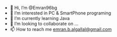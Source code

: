 - 👋 Hi, I’m @Emran96bg
- 👀 I’m interested in PC & SmartPhone programing
- 🌱 I’m currently learning Java
- 💞️ I’m looking to collaborate on ...
- 📫 How to reach me emran.b.algallal@gmail.com

<!---
Emran96bg/Emran96bg is a ✨ special ✨ repository because its `README.md` (this file) appears on your GitHub profile.
You can click the Preview link to take a look at your changes.
--->
